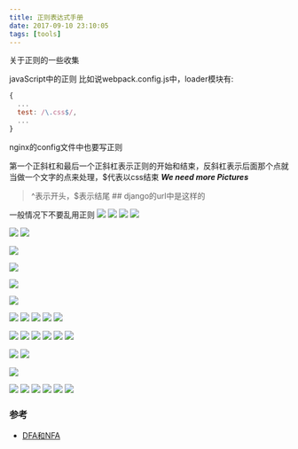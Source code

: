 ```yaml
---
title: 正则表达式手册
date: 2017-09-10 23:10:05
tags: [tools]
---
```


关于正则的一些收集


<!--more-->


javaScript中的正则
比如说webpack.config.js中，loader模块有:
```js
{
  ...
  test: /\.css$/,
  ...
}
```

nginx的config文件中也要写正则




第一个正斜杠和最后一个正斜杠表示正则的开始和结束，反斜杠表示后面那个点就当做一个文字的点来处理，$代表以css结束
***We need more Pictures***

> ^表示开头，$表示结尾 ## django的url中是这样的

一般情况下不要乱用正则
![](http://odzl05jxx.bkt.clouddn.com/image/jpg/bee-getting-the-pollen-wallpaper-538358eb5d5a3.jpg?imageView2/2/w/600)
![](http://odzl05jxx.bkt.clouddn.com/image/jpg/scenery151110067848.jpg?imageView2/2/w/600)
![](http://odzl05jxx.bkt.clouddn.com/image/jpg/scenery1511100718415.jpg?imageView2/2/w/600)
![](http://odzl05jxx.bkt.clouddn.com/image/jpg/fresh-sparkle-dew-drops-on-red-flower-wallpaper-53861cf580909.jpg?imageView2/2/w/600)



![](http://odzl05jxx.bkt.clouddn.com/image/jpg/1513521515888.jpg?imageView2/2/w/600)
![](http://odzl05jxx.bkt.clouddn.com/image/jpg/1513521557303.jpg?imageView2/2/w/600)

![](http://odzl05jxx.bkt.clouddn.com/image/jpg/1513521623756.jpg?imageView2/2/w/600)

![](http://odzl05jxx.bkt.clouddn.com/image/jpg/black-mountains.jpg?imageView2/2/w/600)



![](http://odzl05jxx.bkt.clouddn.com/image/jpg/scenery1511100729187.jpg?imageView2/2/w/600)





![](http://odzl05jxx.bkt.clouddn.com/image/jpg/scenery151110074347.jpg?imageView2/2/w/600)

![](http://odzl05jxx.bkt.clouddn.com/image/jpg/scenery1511100746620.jpg?imageView2/2/w/600)
![](http://odzl05jxx.bkt.clouddn.com/image/jpg/sceneryd15ddf2ba4fb7b5f4e51dfa6cb74cb70.jpg?imageView2/2/w/600)
![](http://odzl05jxx.bkt.clouddn.com/image/jpg/strawberry-festival.jpg?imageView2/2/w/600)
![](http://odzl05jxx.bkt.clouddn.com/image/jpg/food%20truck%20hotdog%20night%20city.jpg?imageView2/2/w/600)
![](http://odzl05jxx.bkt.clouddn.com/image/jpg/food%20salad%20instagram%20hunger%20city%20life.jpg?imageView2/2/w/600)




![](http://odzl05jxx.bkt.clouddn.com/image/jpg/1102533137-5.jpg?imageView2/2/w/600)
![](http://odzl05jxx.bkt.clouddn.com/image/jpg/1102533911-1.jpg?imageView2/2/w/600)
![](http://odzl05jxx.bkt.clouddn.com/image/jpg/20120103214255_nTsVt.jpg?imageView2/2/w/600)
![](http://odzl05jxx.bkt.clouddn.com/image/jpg/apic5964_sc115.com.jpg?imageView2/2/w/600)
![](http://odzl05jxx.bkt.clouddn.com/image/jpg/apic6283_sc115.com.jpg?imageView2/2/w/600)
![](http://odzl05jxx.bkt.clouddn.com/849c18412f8e7a0b18df09f6f87e6516.jpg?imageView2/2/w/600)

![](http://odzl05jxx.bkt.clouddn.com/pretty-orange-mushroom-wallpaper-5386b0c8c3459.jpg?imageView2/2/w/600)
![](http://odzl05jxx.bkt.clouddn.com/image/jpg/timg.jpg?imageView2/2/w/600)

![](http://odzl05jxx.bkt.clouddn.com/beautiful-dandelion-wallpaper-5384b7d0e8b09.jpg?imageView2/2/w/600)

![](http://odzl05jxx.bkt.clouddn.com/bullet-shots-over-the-flower-wallpaper-56ee6081c7f2b.jpg?imageView2/2/w/600)
![](http://odzl05jxx.bkt.clouddn.com/cotton-grass-whip-wallpaper-5383509d2bd13.jpg?imageView2/2/w/600)
![](http://odzl05jxx.bkt.clouddn.com/image/jpg/macro-of-yellow-narcisa-flower-wallpaper-53834d45b40a1.jpg?imageView2/2/w/600)
![](http://odzl05jxx.bkt.clouddn.com/image/jpg/nature-grass-wet-plants-high-resolution-wallpaper-573f2c6413708.jpg?imageView2/2/w/600)
![](http://odzl05jxx.bkt.clouddn.com/image/jpg/ripe-grapes-macro-wallpaper-1920x1080-538350f32e183.jpg?imageView2/2/w/600)
![](http://odzl05jxx.bkt.clouddn.com/image/jpg/yellow-autumn-leaves-wallpaper-537f1e4672a31.jpg?imageView2/2/w/600)

### 参考
- [DFA和NFA](http://www.importnew.com/26560.html)
